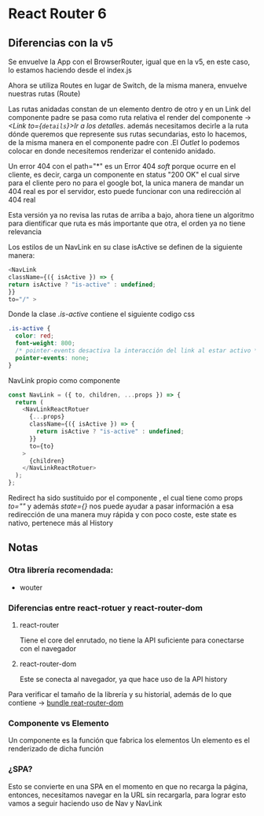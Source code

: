 # React Router 6

## Diferencias con la v5

Se envuelve la App con el BrowserRouter, igual que en la v5, en este caso, lo estamos haciendo desde el index.js

Ahora se utiliza Routes en lugar de Switch, de la misma manera, envuelve nuestras rutas (Route)

Las rutas anidadas constan de un elemento dentro de otro y en un Link del componente padre se pasa como ruta relativa el render del componente -> _<Link to={`details`}>Ir a los detalles</Link>_. además necesitamos decirle a la ruta dónde queremos que represente sus rutas secundarias, esto lo hacemos, de la misma manera en el componente padre con <Outlet>.El _Outlet_ lo podemos colocar en donde necesitemos renderizar el contenido anidado.

Un error 404 con el path="\*" es un Error 404 _soft_ porque ocurre en el cliente, es decir, carga un componente en status "200 OK" el cual sirve para el cliente pero no para el google bot, la unica manera de mandar un 404 real es por el servidor, esto puede funcionar con una redirección al 404 real

Esta versión ya no revisa las rutas de arriba a bajo, ahora tiene un algoritmo para dientificar que ruta es más importante que otra, el orden ya no tiene relevancia

Los estilos de un NavLink en su clase isActive se definen de la siguiente manera:

```js
<NavLink
className={({ isActive }) => {
return isActive ? "is-active" : undefined;
}}
to="/" >
```

Donde la clase _.is-active_ contiene el siguiente codigo css

```css
.is-active {
  color: red;
  font-weight: 800;
  /* pointer-events desactiva la interacción del link al estar activo */
  pointer-events: none;
}
```

NavLink propio como componente

```js
const NavLink = ({ to, children, ...props }) => {
  return (
    <NavLinkReactRotuer
      {...props}
      className={({ isActive }) => {
        return isActive ? "is-active" : undefined;
      }}
      to={to}
    >
      {children}
    </NavLinkReactRotuer>
  );
};
```
Redirect ha sido sustituido por el componente <Navigate>, el cual tiene como props *to=""* y además *state={}* nos puede ayudar a pasar información a esa redirección de una manera muy rápida y con poco coste, este state es nativo, pertenece más al History
## Notas

### Otra librería recomendada:

- wouter

### Diferencias entre react-rotuer y react-router-dom

1. react-router

   Tiene el core del enrutado, no tiene la API suficiente para conectarse con el navegador

2. react-router-dom

   Este se conecta al navegador, ya que hace uso de la API history

Para verificar el tamaño de la librería y su historial, además de lo que contiene -> [bundle reat-router-dom](https://bundlephobia.com/package/react-router-dom@6.8.1)

### Componente vs Elemento

Un componente es la función que fabrica los elementos
Un elemento es el renderizado de dicha función

### ¿SPA?

Esto se convierte en una SPA en el momento en que no recarga la página, entonces, necesitamos navegar en la URL sin recargarla, para lograr esto vamos a seguir haciendo uso de Nav y NavLink
